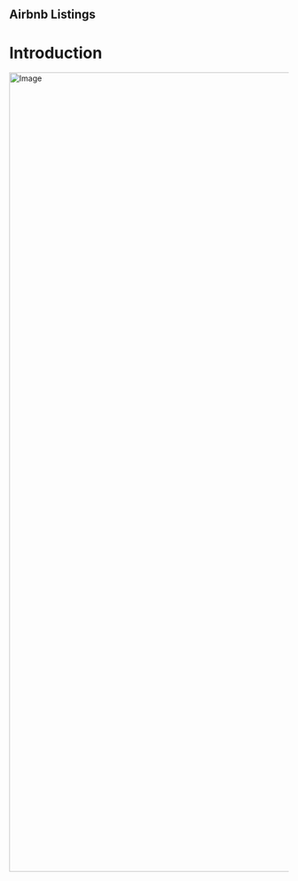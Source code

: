 ## Airbnb Listings

# Introduction

<img width="1440" alt="Image" src="https://github.com/user-attachments/assets/92d2171a-5517-448c-b47e-9f2bff14e584" />
